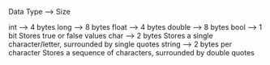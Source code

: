 Data Type --> Size

int -->	4 bytes
long --> 8 bytes
float -->	4 bytes
double -->	8 bytes
bool -->	1 bit	Stores true or false values
char -->	2 bytes	Stores a single character/letter, surrounded by single quotes
string --> 2 bytes per character	Stores a sequence of characters, surrounded by double quotes
